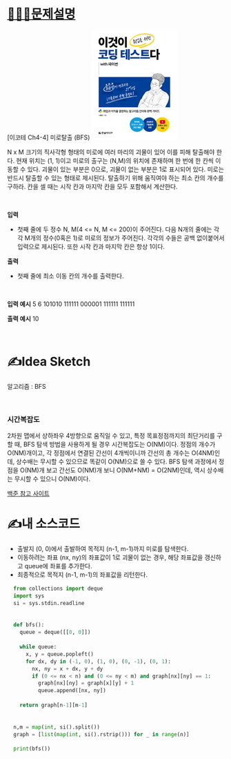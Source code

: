 # [👩🏻‍💻문제설명](http://www.kyobobook.co.kr/product/detailViewKor.laf?ejkGb=KOR&mallGb=KOR&barcode=9791162243077)

[이코테 Ch4-4] 미로탈출 (BFS)
[![이코테](../ndb.png)](http://www.kyobobook.co.kr/product/detailViewKor.laf?ejkGb=KOR&mallGb=KOR&barcode=9791162243077)

N x M 크기의 직사각형 형태의 미로에 여러 마리의 괴물이 있어 이를 피해 탈출해야 한다. 현재 위치는 (1, 1)이고 미로의 출구는 (N,M)의 위치에 존재하며 한 번에 한 칸씩 이동할 수 있다. 괴물이 있는 부분은 0으로, 괴물이 없는 부분은 1로 표시되어 있다. 미로는 반드시 탈출할 수 있는 형태로 제시된다. 탈출하기 위해 움직여야 하는 최소 칸의 개수를 구하라. 칸을 셀 때는 시작 칸과 마지막 칸을 모두 포함해서 계산한다.

<br>

**입력**
- 첫째 줄에 두 정수 N, M(4 <= N, M <= 200)이 주어진다. 다음 N개의 줄에는 각각 M개의 정수(0혹은 1)로 미로의 정보가 주어진다. 각각의 수들은 공백 없이붙어서 입력으로 제시된다. 또한 시작 칸과 마지막 칸은 항상 1이다.

**출력**
- 첫째 줄에 최소 이동 칸의 개수를 출력한다.

<br>

**입력 예시**
5 6
101010
111111
000001
111111
111111

**출력 예시**
10



<br >

# ✍️Idea Sketch

알고리즘 : BFS

<br>

### 시간복잡도
2차원 맵에서 상하좌우 4방향으로 움직일 수 있고, 특정 목표정점까지의 최단거리를 구할 때, BFS 탐색 방법을 사용하게 될 경우 시간복잡도는 O(NM)이다. 정점의 개수가 O(NM)개이고, 각 정점에서 연결된 간선이 4개씩이니까 간선의 총 개수는 O(4NM)인데, 상수배는 무시할 수 있으므로 똑같이 O(NM)으로 쓸 수 있다. BFS 탐색 과정에서 정점을 O(NM)개 보고 간선도 O(NM)개 보니 O(NM+NM) = O(2NM)인데, 역시 상수배는 무시할 수 있으니 O(NM)이다.

[백준 참고 사이트](https://www.acmicpc.net/board/view/47137)
<br>


# ✍️내 소스코드 

- 출발지 (0, 0)에서 출발하여 목적지 (n-1, m-1)까지 미로를 탐색한다.
- 이동하려는 좌표 (nx, ny)의 좌표값이 1로 괴물이 없는 경우, 해당 좌표값을 갱신하고 queue에 좌표를 추가한다.
- 최종적으로 목적지 (n-1, m-1)의 좌표값을 리턴한다.

```Python
  from collections import deque
  import sys
  si = sys.stdin.readline


  def bfs():
    queue = deque([[0, 0]])

    while queue:
      x, y = queue.popleft()
      for dx, dy in (-1, 0), (1, 0), (0, -1), (0, 1):
        nx, ny = x + dx, y + dy
        if (0 <= nx < n) and (0 <= ny < m) and graph[nx][ny] == 1:
          graph[nx][ny] = graph[x][y] + 1
          queue.append([nx, ny])

    return graph[n-1][m-1]


  n,m = map(int, si().split())
  graph = [list(map(int, si().rstrip())) for _ in range(n)]

  print(bfs())

```

